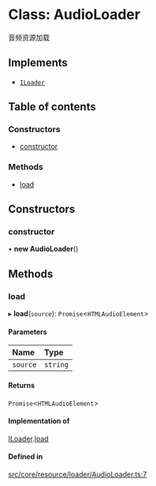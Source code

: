# Class: AudioLoader

音频资源加载

## Implements

- [`ILoader`](../interfaces/ILoader.md)

## Table of contents

### Constructors

- [constructor](AudioLoader.md#constructor)

### Methods

- [load](AudioLoader.md#load)

## Constructors

### constructor

• **new AudioLoader**()

## Methods

### load

▸ **load**(`source`): `Promise`<`HTMLAudioElement`\>

#### Parameters

| Name | Type |
| :------ | :------ |
| `source` | `string` |

#### Returns

`Promise`<`HTMLAudioElement`\>

#### Implementation of

[ILoader](../interfaces/ILoader.md).[load](../interfaces/ILoader.md#load)

#### Defined in

[src/core/resource/loader/AudioLoader.ts:7](https://github.com/hxg2050/hxg/blob/c8b326a/src/core/resource/loader/AudioLoader.ts#L7)
